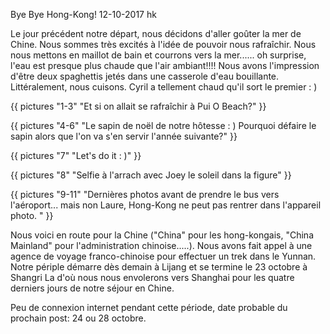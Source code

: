 Bye Bye Hong-Kong!
12-10-2017
hk


Le jour précédent notre départ, nous décidons d'aller goûter la mer de Chine. Nous sommes très excités à l'idée de pouvoir nous rafraîchir. Nous nous mettons en maillot de bain et courrons vers la mer...... oh surprise, l'eau est presque plus chaude que l'air ambiant!!!! Nous avons l'impression d'être deux spaghettis jetés dans une casserole d'eau bouillante. Littéralement, nous cuisons. Cyril a tellement chaud qu'il sort le premier : )

{{ pictures "1-3" "Et si on allait se rafraîchir à Pui O Beach?" }}

{{ pictures "4-6" "Le sapin de noël de notre hôtesse : ) Pourquoi défaire le sapin alors que l'on va s'en servir l'année suivante?" }}

{{ pictures "7" "Let's do it : )" }}

{{ pictures "8" "Selfie à l'arrach avec Joey le soleil dans la figure" }}

{{ pictures "9-11" "Dernières photos avant de prendre le bus vers l'aéroport... mais non Laure, Hong-Kong ne peut pas rentrer dans l'appareil photo. " }}

Nous voici en route pour la Chine ("China" pour les hong-kongais, "China Mainland" pour l'administration chinoise.....). Nous avons fait appel à une agence de voyage franco-chinoise pour effectuer un trek dans le Yunnan. Notre périple démarre dès demain à Lijang et se termine le 23 octobre à Shangri La d'où nous nous envolerons vers Shanghai pour les quatre derniers jours de notre séjour en Chine.

Peu de connexion internet pendant cette période, date probable du prochain post: 24 ou 28 octobre.




